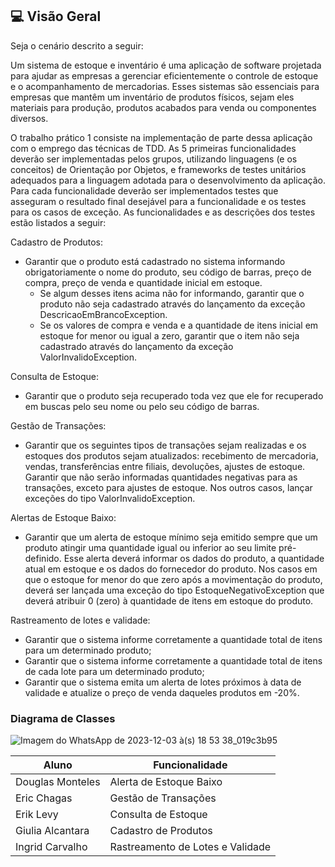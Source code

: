  ##  💻 Visão Geral

Seja o cenário descrito a seguir:

Um sistema de estoque e inventário é uma aplicação de software projetada para ajudar as empresas a gerenciar eficientemente o controle de estoque e o acompanhamento de mercadorias. Esses sistemas são essenciais para empresas que mantêm um inventário de produtos físicos, sejam eles materiais para produção, produtos acabados para venda ou componentes diversos.

O trabalho prático 1 consiste na implementação de parte dessa aplicação com o emprego das técnicas de TDD. As 5 primeiras funcionalidades deverão ser implementadas pelos grupos, utilizando linguagens (e os conceitos) de Orientação por Objetos, e frameworks de testes unitários adequados para a linguagem adotada para o desenvolvimento da aplicação. Para cada funcionalidade deverão ser implementados testes que asseguram o resultado final desejável para a funcionalidade e os testes para os casos de exceção. As funcionalidades e as descrições dos testes estão listados a seguir:

Cadastro de Produtos:

- Garantir que o produto está cadastrado no sistema informando obrigatoriamente o nome do produto, seu código de barras, preço de compra, preço de venda e quantidade inicial em estoque.
  - Se algum desses itens acima não for informando, garantir que o produto não seja cadastrado através do lançamento da exceção DescricaoEmBrancoException.
  - Se os valores de compra e venda e a quantidade de itens inicial em estoque for menor ou igual a zero, garantir que o item não seja cadastrado através do lançamento da exceção ValorInvalidoException.

Consulta de Estoque:

- Garantir que o produto seja recuperado toda vez que ele for recuperado em buscas pelo seu nome ou pelo seu código de barras.

Gestão de Transações:

- Garantir que os seguintes tipos de transações sejam realizadas e os estoques dos produtos sejam atualizados: recebimento de mercadoria, vendas, transferências entre filiais, devoluções, ajustes de estoque.
Garantir que não serão informadas quantidades negativas para as transações, exceto para ajustes de estoque. Nos outros casos, lançar exceções do tipo ValorInvalidoException.

Alertas de Estoque Baixo:

- Garantir que um alerta de estoque mínimo seja emitido sempre que um produto atingir uma quantidade igual ou inferior ao seu limite pré-definido.
Esse alerta deverá informar os dados do produto, a quantidade atual em estoque e os dados do fornecedor do produto.
Nos casos em que o estoque for menor do que zero após a movimentação do produto, deverá ser lançada uma exceção do tipo EstoqueNegativoException que deverá atribuir 0 (zero) à quantidade de itens em estoque do produto.

Rastreamento de lotes e validade:

- Garantir que o sistema informe corretamente a quantidade total de itens para um determinado produto;
- Garantir que o sistema informe corretamente a quantidade total de itens de cada lote para um determinado produto;
- Garantir que o sistema emita um alerta de lotes próximos à data de validade e atualize o preço de venda daqueles produtos em -20%.

### Diagrama de Classes

![Imagem do WhatsApp de 2023-12-03 à(s) 18 53 38_019c3b95](https://github.com/DouglasMonteles/tp1/assets/54143767/46205e3b-3fac-46ee-8c8c-f03f1b0e14a4)


| Aluno | Funcionalidade                                                      |
| --------- | ---------------------------------------------------------- |
| Douglas Monteles	| Alerta de Estoque Baixo  |
| Eric Chagas	| Gestão de Transações  |
| Erik Levy	| Consulta de Estoque  |
| Giulia Alcantara | Cadastro de Produtos  |
| Ingrid Carvalho | Rastreamento de Lotes e Validade  |
